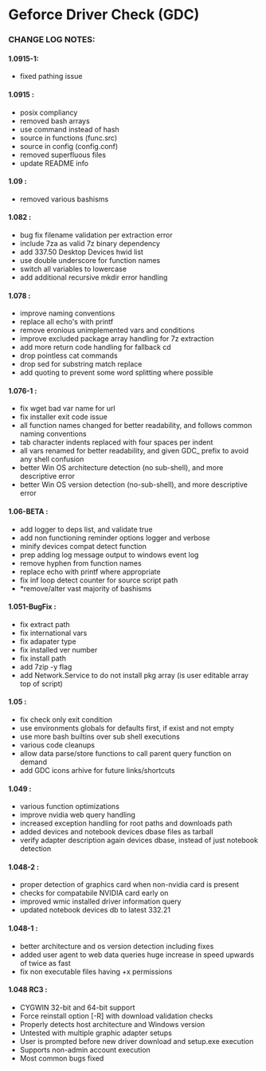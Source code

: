 Geforce Driver Check (GDC)
==========================
### CHANGE LOG NOTES:

#### 1.0915-1:
- fixed pathing issue

#### 1.0915 :
- posix compliancy
- removed bash arrays
- use command instead of hash
- source in functions (func.src)
- source in config (config.conf)
- removed superfluous files
- update README info

#### 1.09 :
- removed various bashisms

#### 1.082 :
- bug fix filename validation per extraction error
- include 7za as valid 7z binary dependency
- add 337.50 Desktop Devices hwid list
- use double underscore for function names
- switch all variables to lowercase
- add additional recursive mkdir error handling

#### 1.078 :
- improve naming conventions
- replace all echo's with printf
- remove eronious unimplemented vars and conditions
- improve excluded package array handling for 7z extraction
- add more return code handling for fallback cd
- drop pointless cat commands
- drop sed for substring match replace
- add quoting to prevent some word splitting where possible

#### 1.076-1 :
- fix wget bad var name for url
- fix installer exit code issue
- all function names changed for better readability, and follows common naming conventions
- tab character indents replaced with four spaces per indent
- all vars renamed for better readability, and given GDC_ prefix to avoid any shell  confusion
- better Win OS architecture detection (no sub-shell), and more descriptive error
- better Win OS version detection (no-sub-shell), and more descriptive error

#### 1.06-BETA :
- add logger to deps list, and validate true
- add non functioning reminder options logger and verbose
- minify devices compat detect function
- prep adding log message output to windows event log
- remove hyphen from function names
- replace echo with printf where appropriate
- fix inf loop detect counter for source script path
- *remove/alter vast majority of bashisms

#### 1.051-BugFix :
- fix extract path
- fix international vars
- fix adapater type
- fix installed ver number
- fix install path
- add 7zip -y flag
- add Network.Service to do not install pkg array (is user editable array top of script)

#### 1.05 :
- fix check only exit condition
- use environments globals for defaults first, if exist and not empty
- use more bash builtins over sub shell executions
- various code cleanups
- allow data parse/store functions to call parent query function on demand
- add GDC icons arhive for future links/shortcuts

#### 1.049 :
- various function optimizations
- improve nvidia web query handling
- increased exception handling for root paths and downloads path
- added devices and notebook devices dbase files as tarball
- verify adapter description again devices dbase, instead of just notebook detection

#### 1.048-2 :
- proper detection of graphics card when non-nvidia card is present
- checks for compatabile NVIDIA card early on
- improved wmic installed driver information query
- updated notebook devices db to latest 332.21

#### 1.048-1 :
- better architecture and os version detection including fixes
- added user agent to web data queries huge increase in speed upwards of twice as fast
- fix non executable files having +x permissions

#### 1.048 RC3 :
- CYGWIN 32-bit and 64-bit support
- Force reinstall option [-R] with download validation checks
- Properly detects host architecture and Windows version
- Untested with multiple graphic adapter setups
- User is prompted before new driver download and setup.exe execution
- Supports non-admin account execution
- Most common bugs fixed
